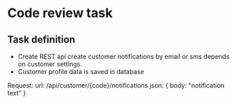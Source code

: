 # Code review task

## Task definition

 * Create REST api create customer notifications by email or sms depends on customer settings.
 * Customer profile data is saved in database

 Request:
     url: /api/customer/{code}/notifications
    json: { body: "notification text"  }